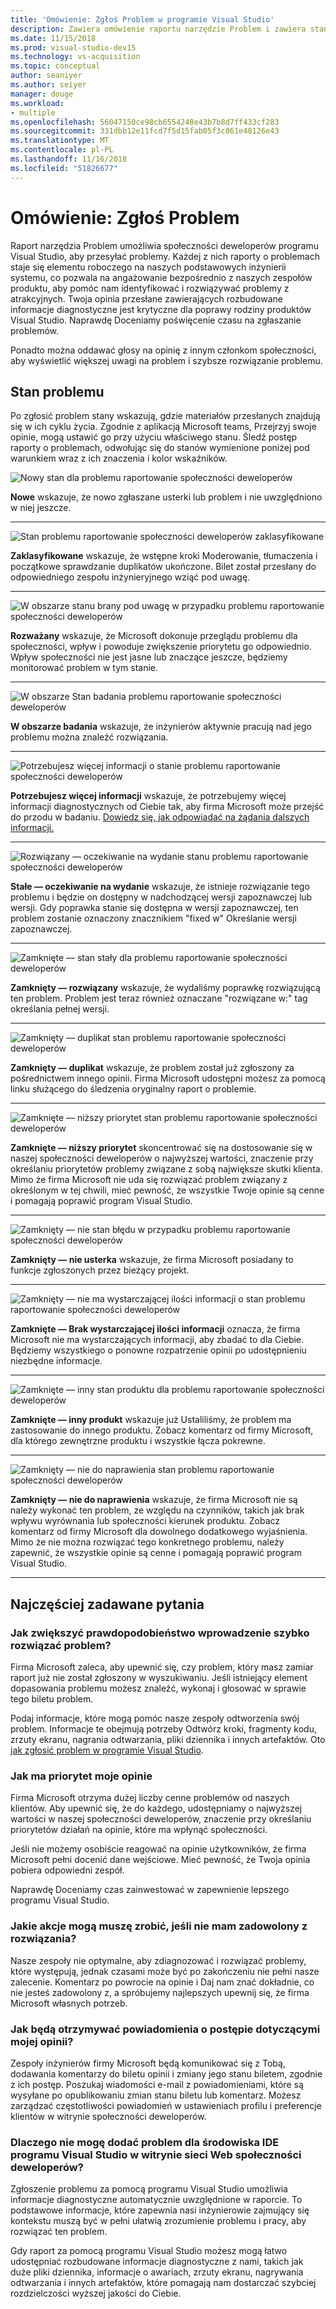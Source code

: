 ```yaml
---
title: 'Omówienie: Zgłoś Problem w programie Visual Studio'
description: Zawiera omówienie raportu narzędzie Problem i zawiera stany problem i definicje
ms.date: 11/15/2018
ms.prod: visual-studio-dev15
ms.technology: vs-acquisition
ms.topic: conceptual
author: seaniyer
ms.author: seiyer
manager: douge
ms.workload:
- multiple
ms.openlocfilehash: 56047150ce98cb6554248e43b7b8d7ff433cf283
ms.sourcegitcommit: 331dbb12e11fcd7f5d15fab05f3c861e48126e43
ms.translationtype: MT
ms.contentlocale: pl-PL
ms.lasthandoff: 11/16/2018
ms.locfileid: "51826677"
---
```

# <a name="overview-report-a-problem"></a>Omówienie: Zgłoś Problem

Raport narzędzia Problem umożliwia społeczności deweloperów programu Visual Studio, aby przesyłać problemy. Każdej z nich raporty o problemach staje się elementu roboczego na naszych podstawowych inżynierii systemu, co pozwala na angażowanie bezpośrednio z naszych zespołów produktu, aby pomóc nam identyfikować i rozwiązywać problemy z atrakcyjnych. Twoja opinia przesłane zawierających rozbudowane informacje diagnostyczne jest krytyczne dla poprawy rodziny produktów Visual Studio. Naprawdę Doceniamy poświęcenie czasu na zgłaszanie problemów.

Ponadto można oddawać głosy na opinię z innym członkom społeczności, aby wyświetlić większej uwagi na problem i szybsze rozwiązanie problemu.

## <a name="problem-status"></a>Stan problemu

Po zgłosić problem stany wskazują, gdzie materiałów przesłanych znajdują się w ich cyklu życia. Zgodnie z aplikacją Microsoft teams, Przejrzyj swoje opinie, mogą ustawić go przy użyciu właściwego stanu.  Śledź postęp raporty o problemach, odwołując się do stanów wymienione poniżej pod warunkiem wraz z ich znaczenia i kolor wskaźników.

![Nowy stan dla problemu raportowanie społeczności deweloperów](../ide/media/ProblemStates/New.jpg)

**Nowe** wskazuje, że nowo zgłaszane usterki lub problem i nie uwzględniono w niej jeszcze.

- - -

![Stan problemu raportowanie społeczności deweloperów zaklasyfikowane](../ide/media/ProblemStates/Triaged.jpg)

**Zaklasyfikowane** wskazuje, że wstępne kroki Moderowanie, tłumaczenia i początkowe sprawdzanie duplikatów ukończone. Bilet został przesłany do odpowiedniego zespołu inżynieryjnego wziąć pod uwagę.

- - -

![W obszarze stanu brany pod uwagę w przypadku problemu raportowanie społeczności deweloperów](../ide/media/ProblemStates/UnderConsideration.jpg)

**Rozważany** wskazuje, że Microsoft dokonuje przeglądu problemu dla społeczności, wpływ i powoduje zwiększenie priorytetu go odpowiednio. Wpływ społeczności nie jest jasne lub znaczące jeszcze, będziemy monitorować problem w tym stanie.

- - -

![W obszarze Stan badania problemu raportowanie społeczności deweloperów](../ide/media/ProblemStates/UnderInvestigation.jpg)

**W obszarze badania** wskazuje, że inżynierów aktywnie pracują nad jego problemu można znaleźć rozwiązania.

- - -

![Potrzebujesz więcej informacji o stanie problemu raportowanie społeczności deweloperów](../ide/media/ProblemStates/NeedMoreInfo.jpg)

**Potrzebujesz więcej informacji** wskazuje, że potrzebujemy więcej informacji diagnostycznych od Ciebie tak, aby firma Microsoft może przejść do przodu w badaniu.  [Dowiedz się, jak odpowiadać na żądania dalszych informacji.](./how-to-report-a-problem-with-visual-studio-2017.md#when-further-information-is-needed-need-more-info)

- - -

![Rozwiązany — oczekiwanie na wydanie stanu problemu raportowanie społeczności deweloperów](../ide/media/ProblemStates/FixedPendingRelease.jpg)

**Stałe — oczekiwanie na wydanie** wskazuje, że istnieje rozwiązanie tego problemu i będzie on dostępny w nadchodzącej wersji zapoznawczej lub wersji.  Gdy poprawka stanie się dostępna w wersji zapoznawczej, ten problem zostanie oznaczony znacznikiem "fixed w" Określanie wersji zapoznawczej.

- - -

![Zamknięte — stan stały dla problemu raportowanie społeczności deweloperów](../ide/media/ProblemStates/ClosedFixed.jpg) 

**Zamknięty — rozwiązany** wskazuje, że wydaliśmy poprawkę rozwiązującą ten problem. Problem jest teraz również oznaczane "rozwiązane w:" tag określania pełnej wersji.

- - -

![Zamknięty — duplikat stan problemu raportowanie społeczności deweloperów](../ide/media/ProblemStates/ClosedDuplicate.jpg)

**Zamknięty — duplikat** wskazuje, że problem został już zgłoszony za pośrednictwem innego opinii. Firma Microsoft udostępni możesz za pomocą linku służącego do śledzenia oryginalny raport o problemie.

- - -

![Zamknięte — niższy priorytet stan problemu raportowanie społeczności deweloperów](../ide/media/ProblemStates/ClosedLowerPriority.jpg)

**Zamknięte — niższy priorytet** skoncentrować się na dostosowanie się w naszej społeczności deweloperów o najwyższej wartości, znaczenie przy określaniu priorytetów problemy związane z sobą największe skutki klienta. Mimo że firma Microsoft nie uda się rozwiązać problem związany z określonym w tej chwili, mieć pewność, że wszystkie Twoje opinie są cenne i pomagają poprawić program Visual Studio.

- - -

![Zamknięty — nie stan błędu w przypadku problemu raportowanie społeczności deweloperów](../ide/media/ProblemStates/ClosedNotaBug.jpg)

**Zamknięty — nie usterka** wskazuje, że firma Microsoft posiadany to funkcje zgłoszonych przez bieżący projekt.

- - -

![Zamknięty — nie ma wystarczającej ilości informacji o stan problemu raportowanie społeczności deweloperów](../ide/media/ProblemStates/ClosedNotEnoughInfo.jpg)

**Zamknięte — Brak wystarczającej ilości informacji** oznacza, że firma Microsoft nie ma wystarczających informacji, aby zbadać to dla Ciebie. Będziemy wszystkiego o ponowne rozpatrzenie opinii po udostępnieniu niezbędne informacje.

- - -

![Zamknięte — inny stan produktu dla problemu raportowanie społeczności deweloperów](../ide/media/ProblemStates/ClosedOtherProduct.jpg)

**Zamknięte — inny produkt** wskazuje już Ustaliliśmy, że problem ma zastosowanie do innego produktu. Zobacz komentarz od firmy Microsoft, dla którego zewnętrzne produktu i wszystkie łącza pokrewne.

- - -

![Zamknięty — nie do naprawienia stan problemu raportowanie społeczności deweloperów](../ide/media/ProblemStates/ClosedWontFix.jpg)

**Zamknięty — nie do naprawienia** wskazuje, że firma Microsoft nie są należy wykonać ten problem, ze względu na czynników, takich jak brak wpływu wyrównania lub społeczności kierunek produktu. Zobacz komentarz od firmy Microsoft dla dowolnego dodatkowego wyjaśnienia.  Mimo że nie można rozwiązać tego konkretnego problemu, należy zapewnić, że wszystkie opinie są cenne i pomagają poprawić program Visual Studio.

- - -

## <a name="faq"></a>Najczęściej zadawane pytania

### <a name="how-can-i-increase-the-chance-of-my-problem-getting-resolved-quickly"></a>Jak zwiększyć prawdopodobieństwo wprowadzenie szybko rozwiązać problem?

Firma Microsoft zaleca, aby upewnić się, czy problem, który masz zamiar raport już nie został zgłoszony w wyszukiwaniu. Jeśli istniejący element dopasowania problemu możesz znaleźć, wykonaj i głosować w sprawie tego biletu problem.

 Podaj informacje, które mogą pomóc nasze zespoły odtworzenia swój problem.  Informacje te obejmują potrzeby Odtwórz kroki, fragmenty kodu, zrzuty ekranu, nagrania odtwarzania, pliki dziennika i innych artefaktów.  Oto [jak zgłosić problem w programie Visual Studio](./how-to-report-a-problem-with-visual-studio-2017.md).

### <a name="how-is-my-feedback-prioritized"></a>Jak ma priorytet moje opinie

Firma Microsoft otrzyma dużej liczby cenne problemów od naszych klientów. Aby upewnić się, że do każdego, udostępniamy o najwyższej wartości w naszej społeczności deweloperów, znaczenie przy określaniu priorytetów działań na opinie, które ma wpłynąć społeczności.

Jeśli nie możemy osobiście reagować na opinie użytkowników, że firma Microsoft pełni docenić dane wejściowe. Mieć pewność, że Twoja opinia pobiera odpowiedni zespół.

Naprawdę Doceniamy czas zainwestować w zapewnienie lepszego programu Visual Studio.

### <a name="what-actions-can-i-take-if-im-not-satisfied-with-the-resolution"></a>Jakie akcje mogą muszę zrobić, jeśli nie mam zadowolony z rozwiązania?

Nasze zespoły nie optymalne, aby zdiagnozować i rozwiązać problemy, które występują, jednak czasami może być po zakończeniu nie pełni nasze zalecenie. Komentarz po powrocie na opinie i Daj nam znać dokładnie, co nie jesteś zadowolony z, a spróbujemy najlepszych upewnij się, że firma Microsoft własnych potrzeb.

### <a name="how-will-i-get-notified-of-progress-on-my-feedback"></a>Jak będą otrzymywać powiadomienia o postępie dotyczącymi mojej opinii?

Zespoły inżynierów firmy Microsoft będą komunikować się z Tobą, dodawania komentarzy do biletu opinii i zmiany jego stanu biletem, zgodnie z ich postęp. Poszukaj wiadomości e-mail z powiadomieniami, które są wysyłane po opublikowaniu zmian stanu biletu lub komentarz.  Możesz zarządzać częstotliwości powiadomień w ustawieniach profilu i preferencje klientów w witrynie społeczności deweloperów.

### <a name="why-cant-i-add-a-problem-for-visual-studio-ide-on-the-developer-community-website"></a>Dlaczego nie mogę dodać problem dla środowiska IDE programu Visual Studio w witrynie sieci Web społeczności deweloperów?

Zgłoszenie problemu za pomocą programu Visual Studio umożliwia informacje diagnostyczne automatycznie uwzględnione w raporcie. To podstawowe informacje, które zapewnia nasi inżynierowie zajmujący się kontekstu muszą być w pełni ułatwią zrozumienie problemu i pracy, aby rozwiązać ten problem.

Gdy raport za pomocą programu Visual Studio możesz mogą łatwo udostępniać rozbudowane informacje diagnostyczne z nami, takich jak duże pliki dziennika, informacje o awariach, zrzuty ekranu, nagrywania odtwarzania i innych artefaktów, które pomagają nam dostarczać szybciej rozdzielczości wyższej jakości do Ciebie.